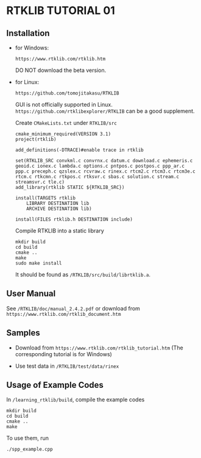 # RTKLIB TUTORIAL 01

## Installation

* for Windows:

    `https://www.rtklib.com/rtklib.htm`

    DO NOT download the beta version.


* for Linux:

    `https://github.com/tomojitakasu/RTKLIB`

    GUI is not officially supported in Linux. `https://github.com/rtklibexplorer/RTKLIB` can be a good supplement.

    Create `CMakeLists.txt` under `RTKLIB/src`

    ```
    cmake_minimum_required(VERSION 3.1)
    project(rtklib)

    add_definitions(-DTRACE)#enable trace in rtklib

    set(RTKLIB_SRC convkml.c convrnx.c datum.c download.c ephemeris.c geoid.c ionex.c lambda.c options.c pntpos.c postpos.c ppp_ar.c ppp.c preceph.c qzslex.c rcvraw.c rinex.c rtcm2.c rtcm3.c rtcm3e.c rtcm.c rtkcmn.c rtkpos.c rtksvr.c sbas.c solution.c stream.c streamsvr.c tle.c)
    add_library(rtklib STATIC ${RTKLIB_SRC})

    install(TARGETS rtklib
        LIBRARY DESTINATION lib
        ARCHIVE DESTINATION lib)

    install(FILES rtklib.h DESTINATION include)
    ```
    
    Compile RTKLIB into a static library

    ```
    mkdir build
    cd build
    cmake ..
    make
    sudo make install
    ```
    
    It should be found as `/RTKLIB/src/build/librtklib.a`.


## User Manual

See `/RTKLIB/doc/manual_2.4.2.pdf` or download from `https://www.rtklib.com/rtklib_document.htm`


## Samples

* Download from `https://www.rtklib.com/rtklib_tutorial.htm` (The corresponding tutorial is for Windows)

* Use test data in `/RTKLIB/test/data/rinex`


## Usage of Example Codes

In `/learning_rtklib/build`, compile the example codes
```
mkdir build
cd build
cmake ..
make
```

To use them, run
```
./spp_example.cpp
```
